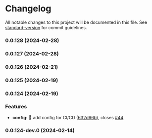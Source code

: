 # Changelog

All notable changes to this project will be documented in this file. See [standard-version](https://github.com/conventional-changelog/standard-version) for commit guidelines.

### 0.0.128 (2024-02-28)

### 0.0.127 (2024-02-28)

### 0.0.126 (2024-02-21)

### 0.0.125 (2024-02-19)

### 0.0.124 (2024-02-19)


### Features

* **config:** :wrench: add config for CI/CD ([632d66b](https://github.com/wrappid/styles/commit/632d66b906770a659ffeaf80f31e8e11f5a37110)), closes [#44](https://github.com/wrappid/styles/issues/44)

### 0.0.124-dev.0 (2024-02-14)
